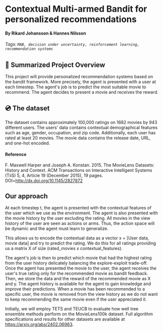 # Contextual Multi-armed Bandit for personalized recommendations
#### By Rikard Johansson & Hannes Nilsson
###### Tags: `MAB, decision under uncertainty, reinforcement learning, recommendation systems`

## :memo: Summarized Project Overview
This project will provide personalized recommendation systems based on the bandit framework. More precisely, the agent is presented with a user at each timestep.
The agent's job is to predict the most suitable movie to recommend. The agent decides to present a movie and receives the reward.

## :cd: The dataset
The dataset contains approximately 100,000 ratings on 1682 movies by 943 different users.
The users' data contains contextual demographical features such as age, gender, occupation, and zip code.
Additionally, each user has rated at least 20 movies.
The movie data contains the release date, URL, and one-hot encoded.

#### Reference
F. Maxwell Harper and Joseph A. Konstan. 2015. The MovieLens Datasets:
History and Context. ACM Transactions on Interactive Intelligent
Systems (TiiS) 5, 4, Article 19 (December 2015), 19 pages.
DOI=http://dx.doi.org/10.1145/2827872

## Our approach
At each timestep t, the agent is presented with the contextual features of the user which we use as the environment. 
The agent is also presented with the movie history by the user excluding the rating.
All movies in the view history of the user are seen as actions or arms. Thus, the action space will be dynamic and the agent must learn to generalize.

This allows us to encode the contextual data as a vector x = [User data, movie data] and try to predict the rating.
We do this for all ratings providing us a matrix X of size (rated_movies x contextual_features).

The agent's job is then to predict which movie that had the highest rating from the user history delicately balancing the explore-exploit trade-off.
Once the agent has presented the movie to the user, the agent receives the user's true rating only for the recommended movie as bandit feedback.
Then, we store the data and the reward of the recommended movie as X and y. The agent history is available for the agent to gain knowledge and improve their predictions.
When a movie has been recommended to a specific user, the movie is removed from the view history as we do not want to keep recommending the same movie even if the user appreciated it.

Initially, we will employ TETS and TEUCB to evaluate how well tree ensemble methods perform on the MovieLens100k dataset. Full algorithm specifications and results for other datasets are available at https://arxiv.org/abs/2402.06963.




